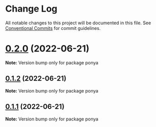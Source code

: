 # Change Log

All notable changes to this project will be documented in this file.
See [Conventional Commits](https://conventionalcommits.org) for commit guidelines.

# [0.2.0](https://github.com/dungsil/ponya/compare/v0.1.2...v0.2.0) (2022-06-21)

**Note:** Version bump only for package ponya

## [0.1.2](https://github.com/dungsil/ponya/compare/v0.1.1...v0.1.2) (2022-06-21)

**Note:** Version bump only for package ponya

## [0.1.1](https://github.com/dungsil/ponya/compare/v0.1.0...v0.1.1) (2022-06-21)

**Note:** Version bump only for package ponya
